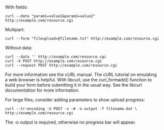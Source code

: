 With fields:

    curl --data "param1=value1&param2=value2" http://example.com/resource.cgi

Multipart:

    curl --form "fileupload=@filename.txt" http://example.com/resource.cgi

Without data:

    curl --data '' http://example.com/resource.cgi
    curl -X POST http://example.com/resource.cgi
    curl --request POST http://example.com/resource.cgi

For more information see the cURL manual. The cURL tutorial on emulating a web
browser is helpful. With libcurl, use the curl_formadd() function to build your
form before submitting it in the usual way. See the libcurl documentation for
more information.

For large files, consider adding parameters to show upload progress:

    curl --tr-encoding -X POST -v -# -o output -T filename.dat \
    http://example.com/resource.cgi

The -o output is required, otherwise no progress bar will appear.
